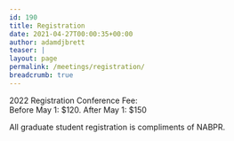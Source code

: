 ```yaml
---
id: 190
title: Registration
date: 2021-04-27T00:00:35+00:00
author: adamdjbrett
teaser: |
layout: page
permalink: /meetings/registration/
breadcrumb: true
---
```

2022 Registration Conference Fee:  
Before May 1: $120.  After May 1: $150

All graduate student registration is compliments of NABPR.  

<!-- outdated button 

<form action="https://www.paypal.com/cgi-bin/webscr" method="post" target="_top"><input name="cmd" type="hidden" value="_xclick" /><input name="business" type="hidden" value="joyce_swoveland@baylor.edu" /><input name="lc" type="hidden" value="US" /><input name="item_name" type="hidden" value="Conference Registration" /><input name="button_subtype" type="hidden" value="services" /><input name="no_note" type="hidden" value="0" /><input name="currency_code" type="hidden" value="USD" /><input name="bn" type="hidden" value="PP-BuyNowBF:btn_buynowCC_LG.gif:NonHostedGuest" />
<table>
<tbody>
<tr>
<td><input name="on0" type="hidden" value="Fee" />Registration Fee</td>
</tr>
<tr>
<td><select name="os0">
<option value="Option 1 Student/Retired/Contingent Faculty">Option 1 Student/Retired/Contingent Faculty $10.00 USD</option>
<option value="Option 2 Full time Faculty">Option 2 Full time Faculty $25.00 USD</option>
</select></td>
</tr>
</tbody>
</table>
<input name="option_select0" type="hidden" value="Option 1 Student/Retired/Contingent Faculty" /><input name="option_amount0" type="hidden" value="10.00" /><input name="option_select1" type="hidden" value="Option 2 Full time Faculty" /><input name="option_amount1" type="hidden" value="25.00" /><input name="option_index" type="hidden" value="0" /><input alt="PayPal - The safer, easier way to pay online!" name="submit" src="https://www.paypalobjects.com/en_US/i/btn/btn_buynowCC_LG.gif" type="image" /><img src="https://www.paypalobjects.com/en_US/i/scr/pixel.gif" alt="" width="1" height="1" border="0" /></form>

-->
